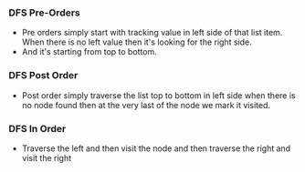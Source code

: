 ### DFS Pre-Orders

- Pre orders simply start with tracking value in left side of that list item. When there is no
  left value then it's looking for the right side.
- And it's starting from top to bottom.

### DFS Post Order

- Post order simply traverse the list top to bottom in left side when there is no node found then at the very last of the node we mark it visited.

### DFS In Order

- Traverse the left and then visit the node and then traverse the right and visit the right
